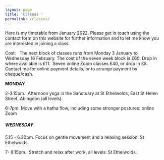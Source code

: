 ```yaml
---
layout: page
title: 'Classes '
permalink: /classes/
---
```


Here is my timetable from January 2022. Please get in touch using the contact form on this website for further information and to let me know you are interested in joining a class.

Cost:&nbsp; &nbsp;The next block of classes runs from Monday 3 January to Wednesday 16 February. The cost of the seven week block is &pound;60. Drop in where available is &pound;11.&nbsp; Seven online Zoom classes &pound;40, or drop in &pound;8. Contact me for online payment details, or to arrange payment by cheque/cash.&nbsp;

**MONDAY**

2-3.15pm.&nbsp; Afternoon yoga in the Sanctuary at St Ethelwolds, East St Helen Street, Abingdon (all levels).

6-7pm. Move with a hatha flow, including some stronger postures: online Zoom

##### **WEDNESDAY**

5\.15 - 6.30pm. Focus on gentle movement and a relaxing session: St Ethelwolds.

7- 8.15pm.&nbsp; Stretch and relax after work, all levels: St Ethelwolds.

&nbsp;
